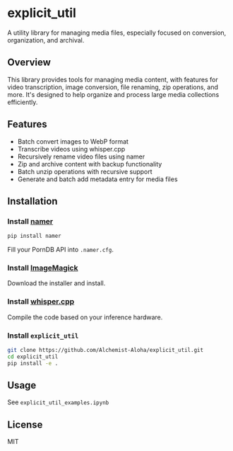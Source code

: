 # explicit_util

A utility library for managing media files, especially focused on conversion, organization, and archival.

## Overview

This library provides tools for managing media content, with features for video transcription, image conversion, file renaming, zip operations, and more. It's designed to help organize and process large media collections efficiently.

## Features

- Batch convert images to WebP format
- Transcribe videos using whisper.cpp
- Recursively rename video files using namer
- Zip and archive content with backup functionality
- Batch unzip operations with recursive support
- Generate and batch add metadata entry for media files

## Installation

### Install [namer](https://github.com/ThePornDatabase/namer) 

```bash
pip install namer
```
Fill your PornDB API into `.namer.cfg`.

### Install [ImageMagick](https://imagemagick.org/script/download.php)

Download the installer and install.

### Install [whisper.cpp](https://github.com/ggerganov/whisper.cpp)

Compile the code based on your inference hardware.

### Install `explicit_util`
```bash
git clone https://github.com/Alchemist-Aloha/explicit_util.git
cd explicit_util
pip install -e .
```

## Usage

See `explicit_util_examples.ipynb`

## License

MIT
